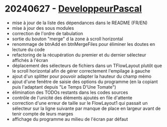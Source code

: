 # 20240627 - [DeveloppeurPascal](https://github.com/DeveloppeurPascal)

* mise à jour de la liste des dépendances dans le README (FR/EN)
* mise à jour des sous modules
* correction de l'ordre de tabulation
* sortie du bouton "merge" d la zone à scroll horizontal
* renommage de btnAdd en btnMergeFiles pour éliminer les doutes en lecture du code
* refactoring de la récupération du premier et du dernier sélecteur affichés à l'écran
* déplacement des sélecteurs de fichiers dans un TFlowLayout plutôt que le scroll horizontal afin de gérer correctement l'empilage à gauche
* ajout d'un splitter pour pouvoir adapter la hauteur du champ mémo
* ajout d'une fenêtre de saisie des options du programme (en la copiant puis l'adaptant depuis "Le Temps D'Une Tomate")
* élimination des TODOs restants dans les codes sources
* contrôle de l'unicité des éléments ajoutés en file d'attente
* correction d'une erreur de taille sur le FlowLayout1 qui passait un sélecteur sur la ligne suivante par manque de place en largeur avant de tenir compte de leurs marges
* affichage du programme au milieu de l'écran par défaut
